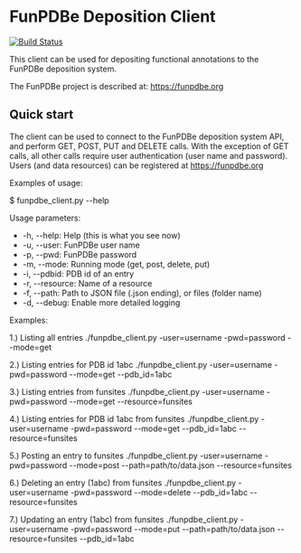 FunPDBe Deposition Client
=====

[![Build Status](https://travis-ci.org/funpdbe-consortium/funpdbe-client.svg?branch=master)](https://travis-ci.org/funpdbe-consortium/funpdbe-client)

This client can be used for depositing functional annotations to the FunPDBe deposition system.

The FunPDBe project is described at: https://funpdbe.org

Quick start
-----------

The client can be used to connect to the FunPDBe deposition system API, and perform GET, POST, PUT and DELETE calls. With the exception of GET calls, all other calls require user authentication (user name and password).
Users (and data resources) can be registered at https://funpdbe.org

Examples of usage:

$ funpdbe_client.py --help

Usage parameters:

* -h, --help:       Help (this is what you see now)
* -u, --user:       FunPDBe user name
* -p, --pwd:        FunPDBe password
* -m, --mode:       Running mode (get, post, delete, put)
* -i, --pdbid:      PDB id of an entry
* -r, --resource:   Name of a resource
* -f, --path:       Path to JSON file (.json ending), or files (folder name)
* -d, --debug:      Enable more detailed logging

Examples:

1.) Listing all entries
./funpdbe_client.py -user=username -pwd=password --mode=get

2.) Listing entries for PDB id 1abc
./funpdbe_client.py -user=username -pwd=password --mode=get --pdb_id=1abc

3.) Listing entries from funsites
./funpdbe_client.py -user=username -pwd=password --mode=get --resource=funsites

4.) Listing entries for PDB id 1abc from funsites
./funpdbe_client.py -user=username -pwd=password --mode=get --pdb_id=1abc --resource=funsites

5.) Posting an entry to funsites
./funpdbe_client.py -user=username -pwd=password --mode=post --path=path/to/data.json --resource=funsites

6.) Deleting an entry (1abc) from funsites
./funpdbe_client.py -user=username -pwd=password --mode=delete --pdb_id=1abc --resource=funsites

7.) Updating an entry (1abc) from funsites
./funpdbe_client.py -user=username -pwd=password --mode=put --path=path/to/data.json --resource=funsites --pdb_id=1abc
